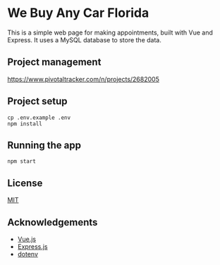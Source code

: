 # We Buy Any Car Florida

This is a simple web page for making appointments, built with Vue and Express. It uses a MySQL database to store the data.


## Project management

https://www.pivotaltracker.com/n/projects/2682005

## Project setup

```
cp .env.example .env
npm install
```

## Running the app

```
npm start
```
## License
[MIT](https://choosealicense.com/licenses/mit/)


## Acknowledgements
- [Vue.js](https://vuejs.org/)
- [Express.js](https://expressjs.com/)
- [dotenv](https://www.npmjs.com/package/dotenv)